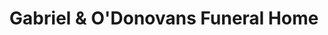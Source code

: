 ---
title: "Gabriel & O'Donovans Funeral Home"
url: /bandon/gabriel-und-odonovans-funeral-home/
shop: Bestattungen
---